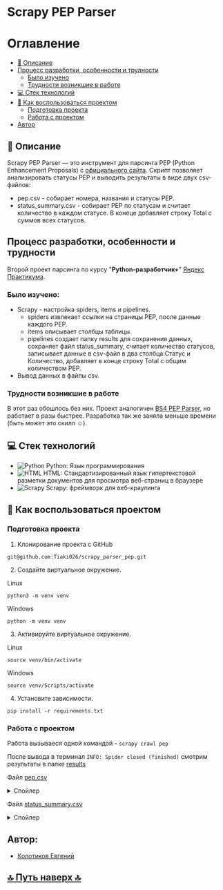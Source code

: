 # Scrapy PEP Parser

# Оглавление
- [:page_with_curl: Описание](https://github.com/Tiaki026/scrapy_parser_pep?tab=readme-ov-file#page_with_curl-описание)
- [Процесс разработки, особенности и трудности](https://github.com/Tiaki026/scrapy_parser_pep?tab=readme-ov-file#процесс-разработки-особенности-и-трудности)
  - [Было изучено](https://github.com/Tiaki026/scrapy_parser_pep?tab=readme-ov-file#было-изучено)
  - [Трудности возникшие в работе](https://github.com/Tiaki026/scrapy_parser_pep?tab=readme-ov-file#трудности-возникшие-в-работе)
- [:computer: Стек технологий](https://github.com/Tiaki026/scrapy_parser_pep?tab=readme-ov-file#computer-стек-технологий)
- [:page_with_curl: Как воспользоваться проектом]()
  - [Подготовка проекта](https://github.com/Tiaki026/scrapy_parser_pep?tab=readme-ov-file#page_with_curl-как-воспользоваться-проектом)
  - [Работа с проектом](https://github.com/Tiaki026/scrapy_parser_pep?tab=readme-ov-file#работа-с-проектом)
- [Автор](https://github.com/Tiaki026/scrapy_parser_pep?tab=readme-ov-file#автор)

## :page_with_curl: Описание
Scrapy PEP Parser — это инструмент для парсинга PEP (Python Enhancement Proposals) с [официального сайта](https://peps.python.org/). Скрипт позволяет анализировать статусы PEP и выводить результаты в виде двух csv-файлов:
  - pep.csv - собирает номера, названия и статусы PEP.
  - status_summary.csv - собирает PEP по статусам и считает количество в каждом статусе. В конеце добавляет строку Total с суммов всех статусов.

## Процесс разработки, особенности и трудности
Второй проект парсинга по курсу "**Python-разработчик+**" [Яндекс Практикума](https://github.com/yandex-praktikum).
### Было изучено:
- Scrapy - настройка spiders, items и pipelines.
    - spiders извлекает ссылки на страницы PEP, после данные каждого PEP.
    - items описывает столбцы таблицы.
    - pipelines создает папку results для сохранения данных, сохраняет файл status_summary, считает количество статусов, записывает данные в csv-файл в два столбца:Статус и Количество, добавляет в конце строку Total с общим количеством PEP.
- Вывод данных в файлы csv.

### Трудности возникшие в работе
В этот раз обошлось без них. Проект аналогичен [BS4 PEP Parser](https://github.com/Tiaki026/bs4_parser_pep), но работает в разы быстрее. Разработка так же заняла меньше времени (быть может это скилл :relaxed:).

## :computer: Стек технологий
- ![Python](https://img.shields.io/badge/python-3670A0?style=for-the-badge&logo=python&logoColor=ffdd54) Python: Язык программирования
- ![HTML](https://img.shields.io/badge/HTML5-E34F26?style=for-the-badge&logo=html5&logoColor=white) HTML: Стандартизированный язык гипертекстовой разметки документов для просмотра веб-страниц в браузере
- ![Scrapy](https://camo.githubusercontent.com/62dad9d31c76f2b27fcb196bf11719988be8c7b8eb84bb24aee2fd8a1582c668/68747470733a2f2f72656164746865646f63732e6f72672f70726f6a656374732f7363726170792d72656469732f62616467652f3f76657273696f6e3d6c6174657374) Scrapy: фреймворк для веб-краулинга


## :page_with_curl: Как воспользоваться проектом
### Подготовка проекта
1. Клонирование проекта с GitHub
```
git@github.com:Tiaki026/scrapy_parser_pep.git
```
2.	Создайте виртуальное окружение.

Linux
```
python3 -m venv venv
```
Windows
```
python -m venv venv
```
3.	Активируйте виртуальное окружение.

Linux
```
source venv/bin/activate
```
Windows
```
source venv/Scripts/activate
```
4.	Установите зависимости.
```
pip install -r requirements.txt
```
### Работа с проектом
Работа вызываеся одной командой - `scrapy crawl pep`

После вывода в терминал `INFO: Spider closed (finished)` смотрим результаты в папке [results](https://github.com/Tiaki026/scrapy_parser_pep/tree/main/results)

Файл [pep.csv](https://github.com/Tiaki026/scrapy_parser_pep/blob/main/results/pep_2024-08-12T00-35-59.csv)
<details>
  <summary>Спойлер</summary>
  [1]: https://github.com/user-attachments/assets/44cc1517-3ec9-4023-a424-53682f221da0
</details>

Файл [status_summary.csv](https://github.com/Tiaki026/scrapy_parser_pep/blob/main/results/status_summary_2024-08-12-03-35-59.csv)
<details>
  <summary>Спойлер</summary>
  [1]: https://github.com/user-attachments/assets/de73cb46-83a2-4d4d-b357-81fe804f03dd
</details>


## Автор:
  - [Колотиков Евгений](https://github.com/Tiaki026)
## 

  ## [:top: Путь наверх :top:](https://github.com/Tiaki026/scrapy_parser_pep?tab=readme-ov-file#scrapy-pep-parser)
